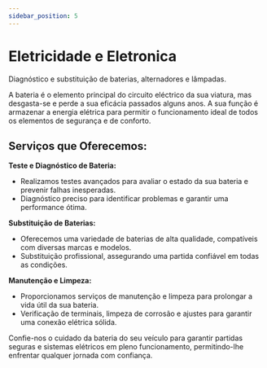 ```yaml
---
sidebar_position: 5
---
```


# Eletricidade e Eletronica

Diagnóstico e substituição de baterias, alternadores e lâmpadas.

A bateria é o elemento principal do circuito eléctrico da sua viatura, mas desgasta-se e perde a sua eficácia passados alguns anos. A sua função é armazenar a energia elétrica para permitir o funcionamento ideal de todos os elementos de segurança e de conforto.

## **Serviços que Oferecemos:**

**Teste e Diagnóstico de Bateria:**

- Realizamos testes avançados para avaliar o estado da sua bateria e prevenir falhas inesperadas.
- Diagnóstico preciso para identificar problemas e garantir uma performance ótima.

**Substituição de Baterias:**

- Oferecemos uma variedade de baterias de alta qualidade, compatíveis com diversas marcas e modelos.
- Substituição profissional, assegurando uma partida confiável em todas as condições.

**Manutenção e Limpeza:**

- Proporcionamos serviços de manutenção e limpeza para prolongar a vida útil da sua bateria.
- Verificação de terminais, limpeza de corrosão e ajustes para garantir uma conexão elétrica sólida.

Confie-nos o cuidado da bateria do seu veículo para garantir partidas seguras e sistemas elétricos em pleno funcionamento, permitindo-lhe enfrentar qualquer jornada com confiança.
